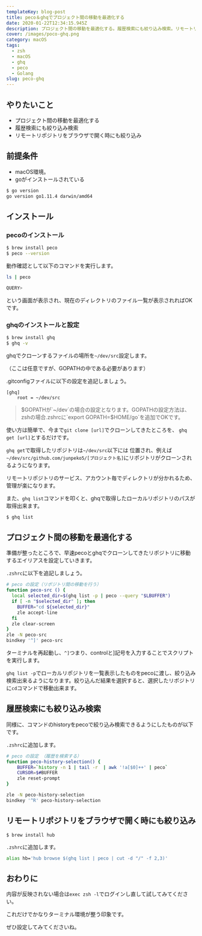 ```yaml
---
templateKey: blog-post
title: peco＆ghqでプロジェクト間の移動を最適化する
date: 2020-01-22T12:34:15.945Z
description: プロジェクト間の移動を最適化する。履歴検索にも絞り込み検索。リモートリポジトリをブラウザで開く時にも絞り込み。
cover: /images/poco-ghq.png
category: macOS
tags:
  - zsh
  - macOS
  - ghq
  - peco
  - Golang
slug: peco-ghq
---
```


## やりたいこと

- プロジェクト間の移動を最適化する
- 履歴検索にも絞り込み検索
- リモートリポジトリをブラウザで開く時にも絞り込み

## 前提条件

- macOS環境。
- goがインストールされている

```sh
$ go version                                                                                             
go version go1.11.4 darwin/amd64
```

## インストール

### pecoのインストール
```sh
$ brew install peco
$ peco --version
```

動作確認として以下のコマンドを実行します。
```sh
ls | peco
```

```sh
QUERY>
```
という画面が表示され、現在のディレクトリのファイル一覧が表示されればOKです。

### ghqのインストールと設定
```sh
$ brew install ghq
$ ghq -v
```

ghqでクローンするファイルの場所を`~/dev/src`設定します。

（ここは任意ですが、GOPATHの中である必要があります）

.gitconfigファイルに以下の設定を追記しましょう。


```.gitconfig
[ghq]
    root = ~/dev/src
```
> $GOPATHが`~/dev`の場合の設定となります。GOPATHの設定方法は、zshの場合.zshrcに`export GOPATH=$HOME/go`を追加でOKです。

使い方は簡単で、今まで`git clone [url]`でクローンしてきたところを、
`ghq get [url]`とするだけです。

`ghq get`で取得したリポジトリは`~/dev/src`以下には
位置され、例えば`~/dev/src/github.com/junpeko5/[プロジェクト名]`にリポジトリがクローンされるようになります。

リモートリポジトリのサービス、アカウント毎でディレクトリが分かれるため、管理が楽になります。

また、`ghq list`コマンドを叩くと、ghqで取得したローカルリポジトリのパスが取得出来ます。

```sh
$ ghq list
```

## プロジェクト間の移動を最適化する

準備が整ったところで、早速pecoとghqでクローンしてきたリポジトリに移動するエイリアスを設定していきます。

`.zshrc`に以下を追記しましょう。
```sh
# peco の設定（リポジトリ間の移動を行う）
function peco-src () {
  local selected_dir=$(ghq list -p | peco --query "$LBUFFER")
  if [ -n "$selected_dir" ]; then
    BUFFER="cd ${selected_dir}"
    zle accept-line
  fi
  zle clear-screen
}
zle -N peco-src
bindkey '^]' peco-src
```

ターミナルを再起動し、`^]`つまり、controlと]記号を入力することでスクリプトを実行します。

`ghq list -p`でローカルリポジトリを一覧表示したものをpecoに渡し、絞り込み検索出来るようになります。絞り込んだ結果を選択すると、選択したリポジトリに`cd`コマンドで移動出来ます。

## 履歴検索にも絞り込み検索

同様に、コマンドのhistoryをpecoで絞り込み検索できるようにしたものが以下です。

`.zshrc`に追加します。

```sh
# peco の設定 （履歴を検索する）
function peco-history-selection() {
    BUFFER=`history -n 1 | tail -r  | awk '!a[$0]++' | peco`
    CURSOR=$#BUFFER
    zle reset-prompt
}

zle -N peco-history-selection
bindkey '^R' peco-history-selection
```
## リモートリポジトリをブラウザで開く時にも絞り込み
```
$ brew install hub
```
`.zshrc`に追加します。
```sh
alias hb='hub browse $(ghq list | peco | cut -d "/" -f 2,3)'
```

## おわりに

内容が反映されない場合は`exec zsh -l`でログインし直して試してみてください。

これだけでかなりターミナル環境が整う印象です。

ぜひ設定してみてくださいね。